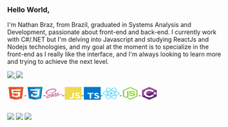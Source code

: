 ### Hello World,
I'm Nathan Braz, from Brazil, graduated in Systems Analysis and Development, passionate about front-end and back-end. I currently work with C#/.NET but I'm delving into Javascript and studying ReactJs and Nodejs technologies, and my goal at the moment is to specialize in the front-end as I really like the interface, and I'm always looking to learn more and trying to achieve the next level.


 <div>
  <a href="https://github.com/nathanbraz">
  <img height="180em" src="https://github-readme-stats.vercel.app/api?username=nathanbraz&show_icons=true&include_all_commits=true&count_private=true&theme=dark"/>
  <img height="180em" src="https://github-readme-stats.vercel.app/api/top-langs/?username=nathanbraz&layout=compact&langs_count=7&theme=dark"/>
</div>
<div style="display: inline_block"><br>
  <img align="center" alt="nathanbraz-html" height="30" width="40" src="https://raw.githubusercontent.com/devicons/devicon/master/icons/html5/html5-original.svg">
  <img align="center" alt="nathanbraz-css" height="30" width="40" src="https://raw.githubusercontent.com/devicons/devicon/master/icons/css3/css3-original.svg">
 <img align="center" alt="nathanbraz-css" height="30" width="40" src="https://raw.githubusercontent.com/devicons/devicon/master/icons/sass/sass-original.svg">
  <img align="center" alt="nathanbraz-js" height="30" width="40" src="https://raw.githubusercontent.com/devicons/devicon/master/icons/javascript/javascript-plain.svg">
  <img align="center" alt="nathanbraz-ts" height="30" width="40" src="https://raw.githubusercontent.com/devicons/devicon/master/icons/typescript/typescript-plain.svg">
  <img align="center" alt="nathanbraz-react" height="30" width="40" src="https://raw.githubusercontent.com/devicons/devicon/master/icons/react/react-original.svg">
  <img align="center" alt="nathanbraz-react" height="30" width="40" src="https://raw.githubusercontent.com/devicons/devicon/master/icons/nodejs/nodejs-original.svg">
  <img align="center" alt="nathanbraz-csharp" height="30" width="40" src="https://raw.githubusercontent.com/devicons/devicon/master/icons/csharp/csharp-original.svg">
</div>

##

<div> 
  <a href = "mailto:nathanbrz09@gmail.com"><img src="https://img.shields.io/badge/-Gmail-%23333?style=for-the-badge&logo=gmail&logoColor=white" target="_blank"></a>
  <a href="https://www.linkedin.com/in/nathanbraz" target="_blank"><img src="https://img.shields.io/badge/-LinkedIn-%230077B5?style=for-the-badge&logo=linkedin&logoColor=white" target="_blank"></a> 
  <a href="https://discord.gg/hserPQZ6z7" target="_blank"><img src="https://img.shields.io/badge/Discord-7289DA?style=for-the-badge&logo=discord&logoColor=white" target="_blank"></a> 
</div>
